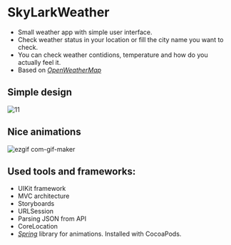 # SkyLarkWeather
* Small weather app with simple user interface.
* Check weather status in your location or fill the city name you want to check.
* You can check weather contidions, temperature and how do you actually feel it.
* Based on *[OpenWeatherMap](https://openweathermap.org/api)*

## Simple design
![11](https://user-images.githubusercontent.com/73246410/167634966-eb0eea61-e0bd-4390-bdb0-8f38f4b00554.png)

## Nice animations
![ezgif com-gif-maker](https://user-images.githubusercontent.com/73246410/167643317-a83e9502-4846-4f69-8f83-be5c06710da2.gif)

## Used tools and frameworks:
* UIKit framework
* MVC architecture
* Storyboards
* URLSession
* Parsing JSON from API
* CoreLocation
* *[Spring](https://github.com/MengTo/Spring)* library for animations. Installed with CocoaPods.
